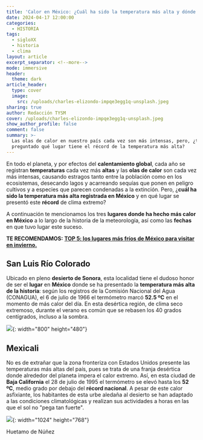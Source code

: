 ```yaml
---
title: 'Calor en México: ¿Cuál ha sido la temperatura más alta y dónde se registró?'
date: 2024-04-17 12:00:00
categories:
  - HISTORIA
tags:
  - sigloXX
  - historia
  - clima
layout: article
excerpt_separator: <!--more-->
mode: immersive
header:
  theme: dark
article_header:
  type: cover
  image:
    src: /uploads/charles-elizondo-impqe3egg1q-unsplash.jpeg
sharing: true
author: Redacción TYSM
cover: /uploads/charles-elizondo-impqe3egg1q-unsplash.jpeg
show_author_profile: false
comment: false
summary: >-
  Las olas de calor en nuestro país cada vez son más intensas, pero, ¿te has
  preguntado qué lugar tiene el récord de la temperatura más alta?
---
```

En todo el planeta, y por efectos del **calentamiento global**, cada año se registran **temperaturas** cada vez más **altas** y las **olas de calor** son cada vez más intensas, causando estragos tanto entre la población como en los ecosistemas, desecando lagos y acarreando sequías que ponen en peligro cultivos y a especies que parecen condenadas a la extinción. Pero, ¿**cuál ha sido la temperatura más alta registrada en México** y en qué lugar se presentó este **récord** de clima extremo?

A continuación te mencionamos los tres **lugares donde ha hecho más calor en México** a lo largo de la historia de la meteorología, así como las **fechas** en que tuvo lugar este suceso.

**TE RECOMENDAMOS:** [**TOP 5: los lugares más fríos de México para visitar en invierno.**](https://blog.tonoysumariachi.com/turismo/2023/12/05/top-5-los-lugares-m%C3%A1s-fr%C3%ADos-de-m%C3%A9xico-para-visitar-en-invierno.html)

## San Luis Río Colorado

Ubicado en pleno **desierto de Sonora**, esta localidad tiene el dudoso honor de ser el **lugar** en **México** donde se ha presentado la **temperatura más alta de la historia**: según los registros de la Comisión Nacional del Agua (CONAGUA), el 6 de julio de 1966 el termómetro marcó **52\.5 ºC** en el momento de más calor del día. En esta desértica región, de clima seco extremoso, durante el verano es común que se rebasen los 40 grados centígrados, incluso a la sombra.

![](https://upload.wikimedia.org/wikipedia/commons/thumb/8/85/Desierto_de_San_Luis_Rio_Colorado.jpg/800px-Desierto_de_San_Luis_Rio_Colorado.jpg){: width="800" height="480"}

## Mexicali

No es de extrañar que la zona fronteriza con Estados Unidos presente las temperaturas más altas del país, pues se trata de una franja desértica donde alrededor del planeta impera el calor extremo. Así, en esta ciudad de **Baja California** el 28 de julio de 1995 el termómetro se elevó hasta los **52 ºC**, medio grado por debajo del **récord nacional**. A pesar de este calor asfixiante, los habitantes de esta urbe aledaña al desierto se han adaptado a las condiciones climatológicas y realizan sus actividades a horas en las que el sol no "pega tan fuerte".

![](https://upload.wikimedia.org/wikipedia/commons/thumb/1/16/Cerro_El_centinela%2C_Mexicali_B.C..jpg/1024px-Cerro_El_centinela%2C_Mexicali_B.C..jpg){: width="1024" height="768"}

Huetamo de Núñez

&nbsp;

&nbsp;